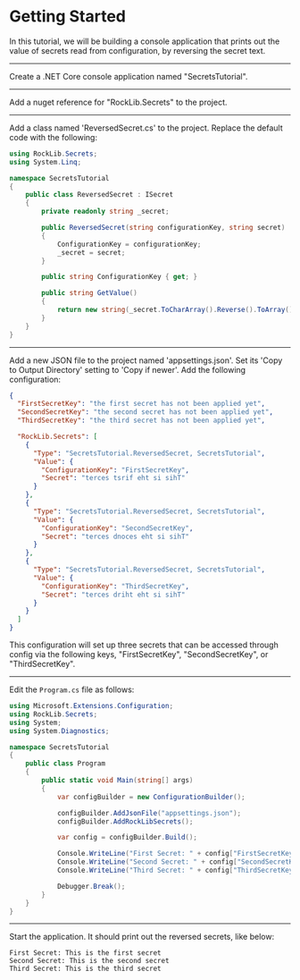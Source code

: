 # Getting Started

In this tutorial, we will be building a console application that prints out the value of secrets read from configuration, by reversing the secret text.

---

Create a .NET Core console application named "SecretsTutorial".

---

Add a nuget reference for "RockLib.Secrets" to the project.

---

Add a class named 'ReversedSecret.cs' to the project. Replace the default code with the following:

```c#
using RockLib.Secrets;
using System.Linq;

namespace SecretsTutorial
{
    public class ReversedSecret : ISecret
    {
        private readonly string _secret;

        public ReversedSecret(string configurationKey, string secret)
        {
            ConfigurationKey = configurationKey;
            _secret = secret;
        }

        public string ConfigurationKey { get; }

        public string GetValue()
        {
            return new string(_secret.ToCharArray().Reverse().ToArray());
        }
    }
}
```
---

Add a new JSON file to the project named 'appsettings.json'. Set its 'Copy to Output Directory' setting to 'Copy if newer'. Add the following configuration:

```json
{
  "FirstSecretKey": "the first secret has not been applied yet",
  "SecondSecretKey": "the second secret has not been applied yet",
  "ThirdSecretKey": "the third secret has not been applied yet",

  "RockLib.Secrets": [
    {
      "Type": "SecretsTutorial.ReversedSecret, SecretsTutorial",
      "Value": {
        "ConfigurationKey": "FirstSecretKey",
        "Secret": "terces tsrif eht si sihT"
      }
    },
    {
      "Type": "SecretsTutorial.ReversedSecret, SecretsTutorial",
      "Value": {
        "ConfigurationKey": "SecondSecretKey",
        "Secret": "terces dnoces eht si sihT"
      }
    },
    {
      "Type": "SecretsTutorial.ReversedSecret, SecretsTutorial",
      "Value": {
        "ConfigurationKey": "ThirdSecretKey",
        "Secret": "terces driht eht si sihT"
      }
    }
  ]
}
```

This configuration will set up three secrets that can be accessed through config via the following keys, "FirstSecretKey", "SecondSecretKey", or "ThirdSecretKey".

---

Edit the `Program.cs` file as follows:

```c#
using Microsoft.Extensions.Configuration;
using RockLib.Secrets;
using System;
using System.Diagnostics;

namespace SecretsTutorial
{
    public class Program
    {
        public static void Main(string[] args)
        {
            var configBuilder = new ConfigurationBuilder();

            configBuilder.AddJsonFile("appsettings.json");
            configBuilder.AddRockLibSecrets();

            var config = configBuilder.Build();

            Console.WriteLine("First Secret: " + config["FirstSecretKey"]);
            Console.WriteLine("Second Secret: " + config["SecondSecretKey"]);
            Console.WriteLine("Third Secret: " + config["ThirdSecretKey"]);

            Debugger.Break();
        }
    }
}
```

---

Start the application. It should print out the reversed secrets, like below:

```
First Secret: This is the first secret
Second Secret: This is the second secret
Third Secret: This is the third secret
```
